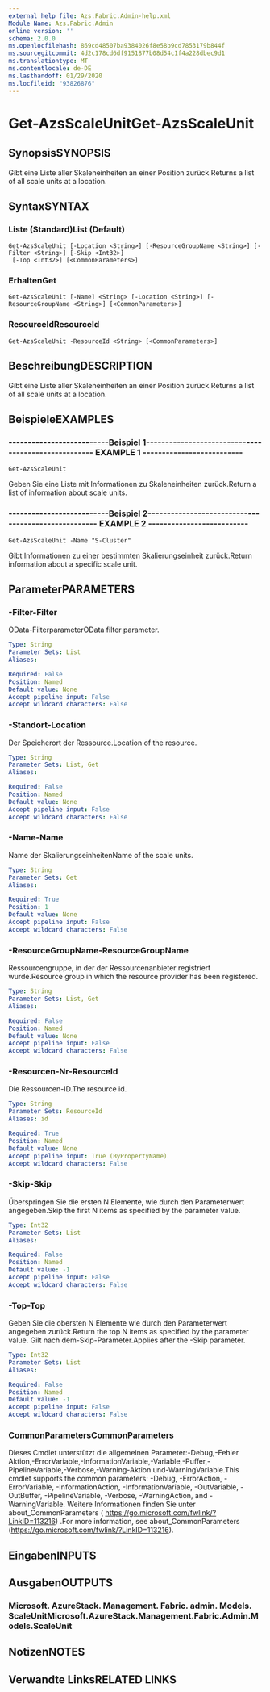 ```yaml
---
external help file: Azs.Fabric.Admin-help.xml
Module Name: Azs.Fabric.Admin
online version: ''
schema: 2.0.0
ms.openlocfilehash: 869cd48507ba9384026f8e58b9cd7853179b844f
ms.sourcegitcommit: 4d2c178cd6df9151877b08d54c1f4a228dbec9d1
ms.translationtype: MT
ms.contentlocale: de-DE
ms.lasthandoff: 01/29/2020
ms.locfileid: "93826876"
---
```

# <span data-ttu-id="89517-101">Get-AzsScaleUnit</span><span class="sxs-lookup"><span data-stu-id="89517-101">Get-AzsScaleUnit</span></span>

## <span data-ttu-id="89517-102">Synopsis</span><span class="sxs-lookup"><span data-stu-id="89517-102">SYNOPSIS</span></span>
<span data-ttu-id="89517-103">Gibt eine Liste aller Skaleneinheiten an einer Position zurück.</span><span class="sxs-lookup"><span data-stu-id="89517-103">Returns a list of all scale units at a location.</span></span>

## <span data-ttu-id="89517-104">Syntax</span><span class="sxs-lookup"><span data-stu-id="89517-104">SYNTAX</span></span>

### <span data-ttu-id="89517-105">Liste (Standard)</span><span class="sxs-lookup"><span data-stu-id="89517-105">List (Default)</span></span>
```
Get-AzsScaleUnit [-Location <String>] [-ResourceGroupName <String>] [-Filter <String>] [-Skip <Int32>]
 [-Top <Int32>] [<CommonParameters>]
```

### <span data-ttu-id="89517-106">Erhalten</span><span class="sxs-lookup"><span data-stu-id="89517-106">Get</span></span>
```
Get-AzsScaleUnit [-Name] <String> [-Location <String>] [-ResourceGroupName <String>] [<CommonParameters>]
```

### <span data-ttu-id="89517-107">ResourceId</span><span class="sxs-lookup"><span data-stu-id="89517-107">ResourceId</span></span>
```
Get-AzsScaleUnit -ResourceId <String> [<CommonParameters>]
```

## <span data-ttu-id="89517-108">Beschreibung</span><span class="sxs-lookup"><span data-stu-id="89517-108">DESCRIPTION</span></span>
<span data-ttu-id="89517-109">Gibt eine Liste aller Skaleneinheiten an einer Position zurück.</span><span class="sxs-lookup"><span data-stu-id="89517-109">Returns a list of all scale units at a location.</span></span>

## <span data-ttu-id="89517-110">Beispiele</span><span class="sxs-lookup"><span data-stu-id="89517-110">EXAMPLES</span></span>

### <span data-ttu-id="89517-111">--------------------------Beispiel 1--------------------------</span><span class="sxs-lookup"><span data-stu-id="89517-111">-------------------------- EXAMPLE 1 --------------------------</span></span>
```
Get-AzsScaleUnit
```

<span data-ttu-id="89517-112">Geben Sie eine Liste mit Informationen zu Skaleneinheiten zurück.</span><span class="sxs-lookup"><span data-stu-id="89517-112">Return a list of information about scale units.</span></span>

### <span data-ttu-id="89517-113">--------------------------Beispiel 2--------------------------</span><span class="sxs-lookup"><span data-stu-id="89517-113">-------------------------- EXAMPLE 2 --------------------------</span></span>
```
Get-AzsScaleUnit -Name "S-Cluster"
```

<span data-ttu-id="89517-114">Gibt Informationen zu einer bestimmten Skalierungseinheit zurück.</span><span class="sxs-lookup"><span data-stu-id="89517-114">Return information about a specific scale unit.</span></span>

## <span data-ttu-id="89517-115">Parameter</span><span class="sxs-lookup"><span data-stu-id="89517-115">PARAMETERS</span></span>

### <span data-ttu-id="89517-116">-Filter</span><span class="sxs-lookup"><span data-stu-id="89517-116">-Filter</span></span>
<span data-ttu-id="89517-117">OData-Filterparameter</span><span class="sxs-lookup"><span data-stu-id="89517-117">OData filter parameter.</span></span>

```yaml
Type: String
Parameter Sets: List
Aliases: 

Required: False
Position: Named
Default value: None
Accept pipeline input: False
Accept wildcard characters: False
```

### <span data-ttu-id="89517-118">-Standort</span><span class="sxs-lookup"><span data-stu-id="89517-118">-Location</span></span>
<span data-ttu-id="89517-119">Der Speicherort der Ressource.</span><span class="sxs-lookup"><span data-stu-id="89517-119">Location of the resource.</span></span>

```yaml
Type: String
Parameter Sets: List, Get
Aliases: 

Required: False
Position: Named
Default value: None
Accept pipeline input: False
Accept wildcard characters: False
```

### <span data-ttu-id="89517-120">-Name</span><span class="sxs-lookup"><span data-stu-id="89517-120">-Name</span></span>
<span data-ttu-id="89517-121">Name der Skalierungseinheiten</span><span class="sxs-lookup"><span data-stu-id="89517-121">Name of the scale units.</span></span>

```yaml
Type: String
Parameter Sets: Get
Aliases: 

Required: True
Position: 1
Default value: None
Accept pipeline input: False
Accept wildcard characters: False
```

### <span data-ttu-id="89517-122">-ResourceGroupName</span><span class="sxs-lookup"><span data-stu-id="89517-122">-ResourceGroupName</span></span>
<span data-ttu-id="89517-123">Ressourcengruppe, in der der Ressourcenanbieter registriert wurde.</span><span class="sxs-lookup"><span data-stu-id="89517-123">Resource group in which the resource provider has been registered.</span></span>

```yaml
Type: String
Parameter Sets: List, Get
Aliases: 

Required: False
Position: Named
Default value: None
Accept pipeline input: False
Accept wildcard characters: False
```

### <span data-ttu-id="89517-124">-Resourcen-Nr</span><span class="sxs-lookup"><span data-stu-id="89517-124">-ResourceId</span></span>
<span data-ttu-id="89517-125">Die Ressourcen-ID.</span><span class="sxs-lookup"><span data-stu-id="89517-125">The resource id.</span></span>

```yaml
Type: String
Parameter Sets: ResourceId
Aliases: id

Required: True
Position: Named
Default value: None
Accept pipeline input: True (ByPropertyName)
Accept wildcard characters: False
```

### <span data-ttu-id="89517-126">-Skip</span><span class="sxs-lookup"><span data-stu-id="89517-126">-Skip</span></span>
<span data-ttu-id="89517-127">Überspringen Sie die ersten N Elemente, wie durch den Parameterwert angegeben.</span><span class="sxs-lookup"><span data-stu-id="89517-127">Skip the first N items as specified by the parameter value.</span></span>

```yaml
Type: Int32
Parameter Sets: List
Aliases: 

Required: False
Position: Named
Default value: -1
Accept pipeline input: False
Accept wildcard characters: False
```

### <span data-ttu-id="89517-128">-Top</span><span class="sxs-lookup"><span data-stu-id="89517-128">-Top</span></span>
<span data-ttu-id="89517-129">Geben Sie die obersten N Elemente wie durch den Parameterwert angegeben zurück.</span><span class="sxs-lookup"><span data-stu-id="89517-129">Return the top N items as specified by the parameter value.</span></span>
<span data-ttu-id="89517-130">Gilt nach dem-Skip-Parameter.</span><span class="sxs-lookup"><span data-stu-id="89517-130">Applies after the -Skip parameter.</span></span>

```yaml
Type: Int32
Parameter Sets: List
Aliases: 

Required: False
Position: Named
Default value: -1
Accept pipeline input: False
Accept wildcard characters: False
```

### <span data-ttu-id="89517-131">CommonParameters</span><span class="sxs-lookup"><span data-stu-id="89517-131">CommonParameters</span></span>
<span data-ttu-id="89517-132">Dieses Cmdlet unterstützt die allgemeinen Parameter:-Debug,-Fehler Aktion,-ErrorVariable,-InformationVariable,-Variable,-Puffer,-PipelineVariable,-Verbose,-Warning-Aktion und-WarningVariable.</span><span class="sxs-lookup"><span data-stu-id="89517-132">This cmdlet supports the common parameters: -Debug, -ErrorAction, -ErrorVariable, -InformationAction, -InformationVariable, -OutVariable, -OutBuffer, -PipelineVariable, -Verbose, -WarningAction, and -WarningVariable.</span></span> <span data-ttu-id="89517-133">Weitere Informationen finden Sie unter about_CommonParameters ( https://go.microsoft.com/fwlink/?LinkID=113216) .</span><span class="sxs-lookup"><span data-stu-id="89517-133">For more information, see about_CommonParameters (https://go.microsoft.com/fwlink/?LinkID=113216).</span></span>

## <span data-ttu-id="89517-134">Eingaben</span><span class="sxs-lookup"><span data-stu-id="89517-134">INPUTS</span></span>

## <span data-ttu-id="89517-135">Ausgaben</span><span class="sxs-lookup"><span data-stu-id="89517-135">OUTPUTS</span></span>

### <span data-ttu-id="89517-136">Microsoft. AzureStack. Management. Fabric. admin. Models. ScaleUnit</span><span class="sxs-lookup"><span data-stu-id="89517-136">Microsoft.AzureStack.Management.Fabric.Admin.Models.ScaleUnit</span></span>

## <span data-ttu-id="89517-137">Notizen</span><span class="sxs-lookup"><span data-stu-id="89517-137">NOTES</span></span>

## <span data-ttu-id="89517-138">Verwandte Links</span><span class="sxs-lookup"><span data-stu-id="89517-138">RELATED LINKS</span></span>

